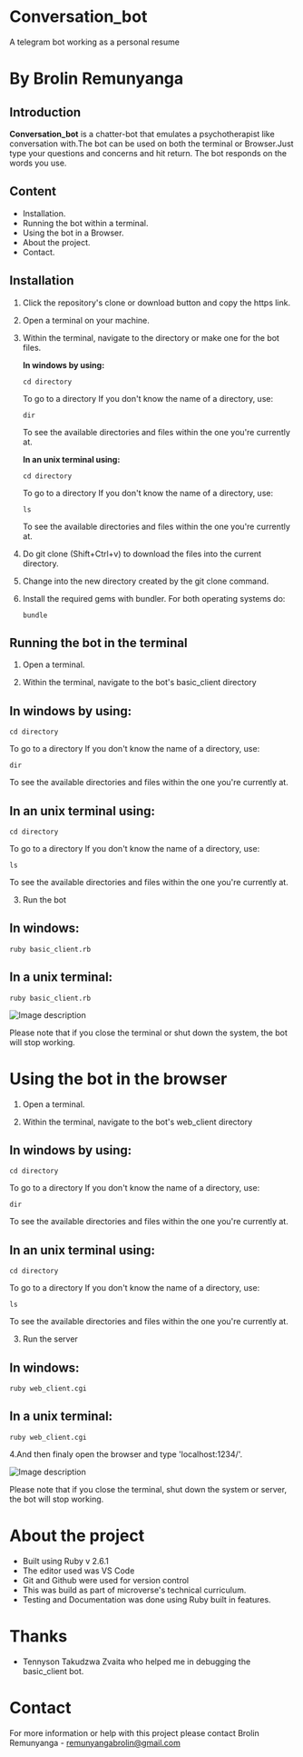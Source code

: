 # Conversation_bot
A telegram bot working as a personal resume

# By Brolin Remunyanga

## Introduction

**Conversation_bot** is a chatter-bot that emulates a psychotherapist like conversation with.The bot can be used on both the terminal or Browser.Just type your questions and concerns and hit return. The bot responds on the words you use.

## Content

+ Installation.
+ Running the bot within a terminal.
+ Using the bot in a Browser.
+ About the project.
+ Contact.

## Installation

1. Click the repository's clone or download button and copy the https link.
2. Open a terminal on your machine.
2. Within the terminal, navigate to the directory or make one for the bot files.

    **In windows by using:**
    ```
    cd directory
    ```
    To go to a directory
    If you don't know the name of a directory, use:
    ```
    dir
    ```
    To see the available directories and files within the one you're currently at.

    **In an unix terminal using:**
    ```
    cd directory
    ```
    To go to a directory
    If you don't know the name of a directory, use:
    ```
    ls
    ```
    To see the available directories and files within the one you're currently at.

3. Do git clone (Shift+Ctrl+v) to download the files into the current directory.
4. Change into the new directory created by the git clone command.
5. Install the required gems with bundler. For both operating systems do:
    ```
    bundle
    ```

## Running the bot in the terminal

1. Open a terminal.

2. Within the terminal, navigate to the bot's basic_client directory

## In windows by using:
```
cd directory
```


To go to a directory If you don't know the name of a directory, use:
```
dir
```

To see the available directories and files within the one you're currently at.

## In an unix terminal using:
```
cd directory
```

To go to a directory If you don't know the name of a directory, use:
```
ls
```
To see the available directories and files within the one you're currently at.

3. Run the bot

## In windows:
```
ruby basic_client.rb
```

## In a unix terminal:
```
ruby basic_client.rb
```
![Image description](readme_images/basic.png)

Please note that if you close the terminal or shut down the system, the bot will stop working.

# Using the bot in the browser
1. Open a terminal.

2. Within the terminal, navigate to the bot's web_client directory

## In windows by using:
```
cd directory
```


To go to a directory If you don't know the name of a directory, use:
```
dir
```

To see the available directories and files within the one you're currently at.

## In an unix terminal using:
```
cd directory
```

To go to a directory If you don't know the name of a directory, use:
```
ls
```
To see the available directories and files within the one you're currently at.

3. Run the server

## In windows:
```
ruby web_client.cgi
```

## In a unix terminal:
```
ruby web_client.cgi
```

4.And then finaly open the browser and type 'localhost:1234/'.

![Image description](readme_images/run.png)

Please note that if you close the terminal, shut down the system or server, the bot will stop working.


# About the project

+ Built using Ruby v 2.6.1
+ The editor used was VS Code
+ Git and Github were used for version control
+ This was build as part of microverse's technical curriculum.
+ Testing and Documentation was done using Ruby built in features.

# Thanks
+ Tennyson Takudzwa Zvaita who helped me in debugging the basic_client bot.

# Contact
For more information or help with this project please contact
Brolin Remunyanga - remunyangabrolin@gmail.com 